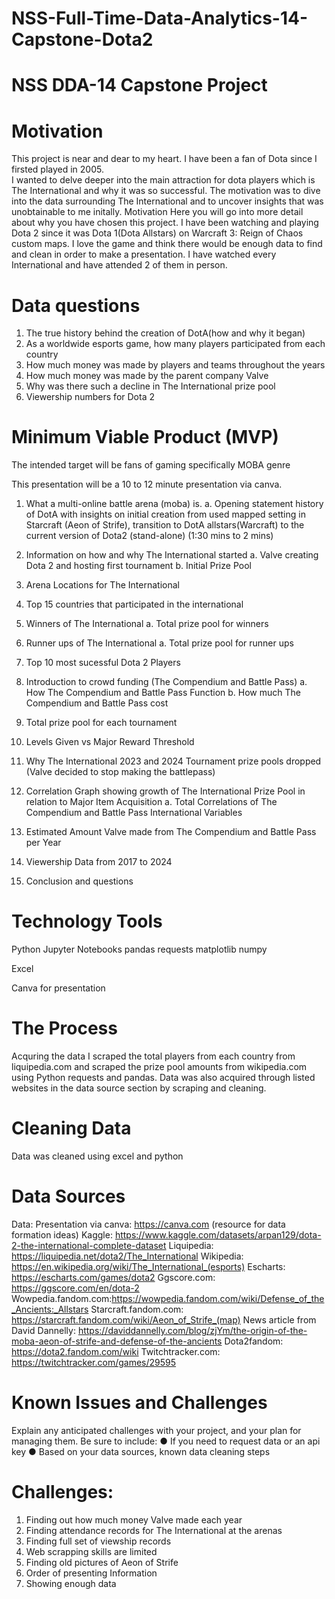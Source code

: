 # NSS-Full-Time-Data-Analytics-14-Capstone-Dota2

# NSS DDA-14 Capstone Project

# Motivation

This project is near and dear to my heart.  I have been a fan of Dota since I firsted played in 2005.  
I wanted to delve deeper into the main attraction for dota players which is The International and why it was so successful.
The motivation was to dive into the data surrounding The International and to uncover
insights that was unobtainable to me initally. Motivation
Here you will go into more detail about why you have chosen this project.
I have been watching and playing Dota 2 since it was Dota 1(Dota Allstars) on Warcraft 3: Reign of Chaos custom maps.
I love the game and think there would be enough data to find and clean in order to make a presentation.
I have watched every International and have attended 2 of them in person.  

# Data questions

1. The true history behind the creation of DotA(how and why it began) 
2. As a worldwide esports game, how many players participated from each country 
3. How much money was made by players and teams throughout the years 
4. How much money was made by the parent company Valve 
5. Why was there such a decline in The International prize pool
6. Viewership numbers for Dota 2 

# Minimum Viable Product (MVP)

The intended target will be fans of gaming specifically MOBA genre

This presentation will be a 10 to 12 minute presentation via canva.

1.	What a multi-online battle arena (moba) is.
a.  Opening statement history of DotA with insights on initial creation from used mapped setting in Starcraft (Aeon of Strife), transition to DotA allstars(Warcraft) to the current version of Dota2 (stand-alone) (1:30 mins to 2 mins)

2.	Information on how and why The International started
a.	Valve creating Dota 2 and hosting first tournament
b.	Initial Prize Pool

3.  Arena Locations for The International

4.	Top 15 countries that participated in the international

5.	Winners of The International
a.	Total prize pool for winners

6.  Runner ups of The International
a.  Total prize pool for runner ups

7. Top 10 most sucessful Dota 2 Players

8.	Introduction to crowd funding (The Compendium and Battle Pass)
a.	How The Compendium and Battle Pass Function
b.  How much The Compendium and Battle Pass cost

9.	Total prize pool for each tournament

10. Levels Given vs Major Reward Threshold

12. Why The International 2023 and 2024 Tournament prize pools dropped (Valve decided to stop making the battlepass)

13. Correlation Graph showing growth of The International Prize Pool in relation to Major Item Acquisition
a.  Total Correlations of The Compendium and Battle Pass International Variables

14.	Estimated Amount Valve made from The Compendium and Battle Pass per Year 

15. Viewership Data from 2017 to 2024

16. Conclusion and questions

# Technology Tools

Python
Jupyter Notebooks
pandas
requests
matplotlib
numpy

Excel

Canva for presentation

# The Process

Acquring the data
I scraped the total players from each country from liquipedia.com and scraped the prize pool amounts
from wikipedia.com using Python requests and pandas.
Data was also acquired through listed websites in the data source section by scraping and cleaning.

# Cleaning Data

Data was cleaned using excel and python

# Data Sources

Data:
Presentation via canva: https://canva.com
(resource for data formation ideas) Kaggle: https://www.kaggle.com/datasets/arpan129/dota-2-the-international-complete-dataset
Liquipedia: https://liquipedia.net/dota2/The_International
Wikipedia: https://en.wikipedia.org/wiki/The_International_(esports)
Escharts: https://escharts.com/games/dota2
Ggscore.com: https://ggscore.com/en/dota-2
Wowpedia.fandom.com:https://wowpedia.fandom.com/wiki/Defense_of_the_Ancients:_Allstars
Starcraft.fandom.com: https://starcraft.fandom.com/wiki/Aeon_of_Strife_(map)
News article from David Dannelly: https://daviddannelly.com/blog/zjYm/the-origin-of-the-moba-aeon-of-strife-and-defense-of-the-ancients
Dota2fandom: https://dota2.fandom.com/wiki
Twitchtracker.com: https://twitchtracker.com/games/29595

# Known Issues and Challenges

Explain any anticipated challenges with your project, and your plan for managing them. Be sure to include:
●	If you need to request data or an api key
●	Based on your data sources, known data cleaning steps

# Challenges:

1. Finding out how much money Valve made each year
2. Finding attendance records for The International at the arenas
3. Finding full set of viewship records
4. Web scrapping skills are limited
5. Finding old pictures of Aeon of Strife
6. Order of presenting Information
7. Showing enough data         
